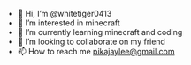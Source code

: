 - 👋 Hi, I’m @whitetiger0413
- 👀 I’m interested in minecraft
- 🌱 I’m currently learning minecraft and coding
- 💞️ I’m looking to collaborate on my friend
- 📫 How to reach me pikajaylee@gmail.com

<!---
whitetiger0413/whitetiger0413 is a ✨ special ✨ repository because its `README.md` (this file) appears on your GitHub profile.
You can click the Preview link to take a look at your changes.
--->
